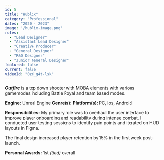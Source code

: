 ```yaml
---
id: 5
title: "Hublix"
category: "Professional"
dates: "2020 - 2023"
image: '/hublix-image.png'
roles: 
  - "Lead Designer"
  - "Assistant Lead Designer"
  - "Creative Producer"
  - "General Designer"
  - "R&D Designer"
  - "Junior General Designer"
featured: false
current: false
videoId: "0zd_g4t-lsk"
---
```

***Outfire*** is a top down shooter with MOBA elements with various gamemodes including Battle Royal and team based modes.

**Engine:** Unreal Engine
**Genre(s):**
**Platform(s):** PC, Ios, Android

**Responsibilities:**
My primary role was to overhaul the user interface to improve player onboarding and readability during intense combat. I conducted user testing sessions to identify pain points and iterated on HUD layouts in Figma.

The final design increased player retention by 15% in the first week post-launch.

**Personal Awards:** 1st *(tied)* overall